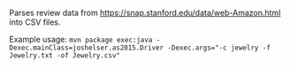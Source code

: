 Parses review data from https://snap.stanford.edu/data/web-Amazon.html into CSV files.

Example usage: `mvn package exec:java -Dexec.mainClass=joshelser.as2015.Driver -Dexec.args="-c jewelry -f Jewelry.txt -of
Jewelry.csv"`
